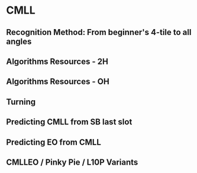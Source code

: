 # CMLL

## Recognition Method: From beginner's 4-tile to all angles

## Algorithms Resources - 2H

## Algorithms Resources - OH

## Turning

## Predicting CMLL from SB last slot

## Predicting EO from CMLL

## CMLLEO / Pinky Pie / L10P Variants